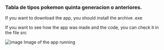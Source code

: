 ### Tabla de tipos pokemon quinta generacion o anteriores.

If you want to download the app, you should install the archive .exe

If you want to see how the app was made and the code, you can check it in the file src

![image](https://user-images.githubusercontent.com/58192873/143043497-330f43a1-8bb9-4747-984f-883172c133a2.png)
Image of the app running
